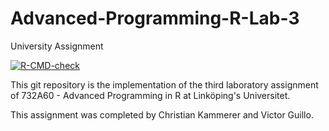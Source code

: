 # Advanced-Programming-R-Lab-3
University Assignment

 <!-- badges: start -->
  [![R-CMD-check](https://github.com/chrka821/Advanced-Programming-R-Lab-3/actions/workflows/R-CMD-check.yaml/badge.svg)](https://github.com/chrka821/Advanced-Programming-R-Lab-3/actions/workflows/R-CMD-check.yaml)
  <!-- badges: end -->
  
This git repository is the implementation of the third laboratory assignment
of 732A60 - Advanced Programming in R at Linköping's Universitet.

This assignment was completed by Christian Kammerer and Victor Guillo.